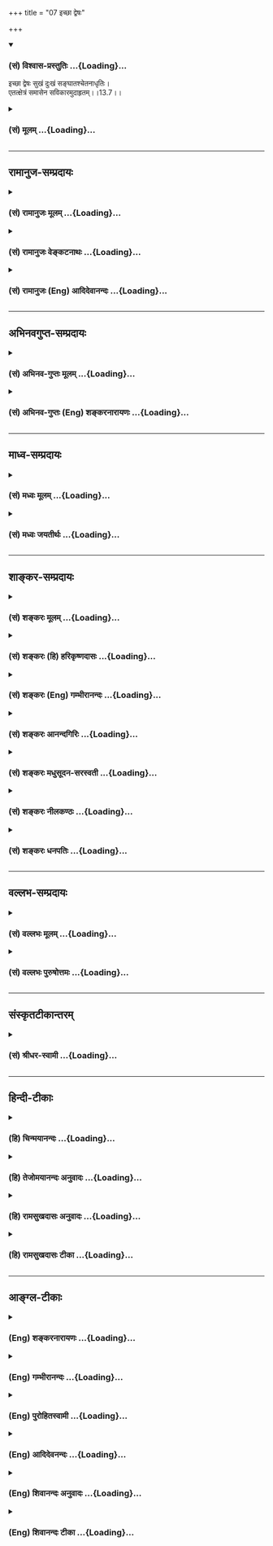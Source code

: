 +++
title = "07 इच्छा द्वेषः"

+++
<div class="js_include" newlevelforh1="3" title="(सं) विश्वास-प्रस्तुतिः" unfilled url="/purANam/mahAbhAratam/06-bhIShma-parva/02-bhagavad-gItA-parva/saMskRtam/vishvAsa-prastutiH/13_xetra-xetrajna-yogaH/07_ichChA_dveShaH.md">
<details open><summary><h3>(सं) विश्वास-प्रस्तुतिः ...{Loading}...</h3></summary>

इच्छा द्वेषः सुखं दुःखं सङ्घातश्चेतनाधृतिः।  
एतत्क्षेत्रं समासेन सविकारमुदाहृतम्।।13.7।।
</details>
</div>
<div class="js_include collapsed" newlevelforh1="3" title="(सं) मूलम्" unfilled url="/purANam/mahAbhAratam/06-bhIShma-parva/02-bhagavad-gItA-parva/saMskRtam/mUlam/13_xetra-xetrajna-yogaH/07_ichChA_dveShaH.md">
<details><summary><h3>(सं) मूलम् ...{Loading}...</h3></summary>

इच्छा द्वेषः सुखं दुःखं सङ्घातश्चेतनाधृतिः।  
एतत्क्षेत्रं समासेन सविकारमुदाहृतम्।।13.7।।
</details>
</div>


_________________
## रामानुज-सम्प्रदायः
<div class="js_include collapsed" newlevelforh1="3" title="(सं) रामानुजः मूलम्" unfilled url="/purANam/mahAbhAratam/06-bhIShma-parva/02-bhagavad-gItA-parva/saMskRtam/rAmAnujaH/mUlam/13_xetra-xetrajna-yogaH/07_ichChA_dveShaH.md">
<details><summary><h3>(सं) रामानुजः मूलम् ...{Loading}...</h3></summary>

।।13.7।।**अमानित्वम्** उत्कृष्टजनेषु अवधीरणारहित्वम्। **अदम्भित्वं**
धार्मिकत्वयशःप्रयोजनतया धर्मानुष्ठानं दम्भः तद्रहितत्वम्। **अहिंसा**
वाङ्मनःकायैः परपीडारहित्वम्। **क्षान्तिः** परैः पीड्यमानस्य अपि तान्
प्रति अविकृतचित्तव्यम्। **आर्जवं** परान् प्रति वाङ्मनःकायवृत्तीनाम्
एकरूपता। **आचार्योपासनम्** आत्मज्ञानप्रदायिनि आचार्ये
प्रणिपातपरिप्रश्नसेवादिनिरतत्वम्। **शौचम्** आत्मज्ञानतत्साधनयोग्यता
मनोवाक्कायगता शास्त्रसिद्धा। **स्थैर्यम्** अध्यात्मशास्त्रोदितेषु
अर्थेषु निश्चलत्वम्। **आत्मविनिग्रहः** -- आत्मस्वरूपव्यतिरिक्तविषयेभ्यो
मनसो निवर्तनम्।

</details>
</div>
<div class="js_include collapsed" newlevelforh1="3" title="(सं) रामानुजः वेङ्कटनाथः" unfilled url="/purANam/mahAbhAratam/06-bhIShma-parva/02-bhagavad-gItA-parva/saMskRtam/rAmAnujaH/venkaTanAthaH/13_xetra-xetrajna-yogaH/07_ichChA_dveShaH.md">
<details><summary><h3>(सं) रामानुजः वेङ्कटनाथः ...{Loading}...</h3></summary>

  
  
।।13.7।। इच्छा द्वेषः सुखं दुःखम् इत्येतत्यद्विकारि \[13।4\] इत्युक्तस्य
प्रतिपादकमित्याशयेनाह -- इच्छा द्वेष इति। इच्छादीनां
भूतसङ्घातरूपक्षेत्रपरिणामत्वाभावेन कथं क्षेत्रविकारत्वं
प्रत्युतात्मधर्मभूतज्ञानविकारत्वमेवेत्याशयेन शङ्कते -- यद्यपीति। तेषां
क्षेत्रविकारत्वव्यपदेश औपचारिक इत्याशयेन परिहरतितथापीति।
क्षेत्रासाधारणकार्यत्वमुपचारनिमित्तमिति भावः। ननु कथमिच्छादीनां
धर्मभूतज्ञानविकारत्वम्; कामः सङ्कल्पः \[बृ.उ.1।5।3\] इत्यादिना तेषां
मनोविकारत्वश्रवणात्। पञ्चवृत्तिर्मनोवद्व्यपदिश्यते \[बृ.सू.2।4।12\] इति
सूत्रभाष्येन कामादिकं मनसस्तत्त्वान्तरम् \[रा.भा.\] इति
भाषितत्वाच्चेत्यत आह -- तेषामिति। नचाश्रयत्वमन्तरेण हेतुत्वमस्त्विति
वाच्यम्;कार्यकारणकर्तृत्वे हेतुः प्रकृतिरुच्यते \[13।21\] इति
पूर्ववाक्ये क्रियाश्रयत्वरूपकर्तृत्वं प्रति प्रकृतेराश्रयत्वेन
हेतुत्वोक्त्या तद्वैरूप्यापत्तेः। न चान्तःकरणावच्छिन्नचैतन्यरूपजीवस्य
पुरुषशब्देन विवक्षितत्वात्; कामः सङ्कल्पः \[बृ.उ.1।5।3\]
इत्यादिश्रुत्यनुसारेण योग्यतयाऽन्तःकरणस्य तदाश्रयत्वपरमेवपुरुषः
सुखदुःखानाम् \[13।21\] इति वाक्यमिति वाच्यं; देहादिवदन्तःकरणस्यापि
प्रकृतिपरिणामत्वेन कार्यकारणकर्तृत्वे सुखदुःखानां भोक्तृत्वे च हेतुः
प्रकृतिरुच्यत इत्येवोक्त्यापत्तेः। चैतन्यसम्बन्धप्रयुक्तं
भोक्तृत्वाश्रयत्वमितिपुरुषः सुखदुःखानाम् इत्युक्तिरिति चेत्;
कर्तृत्वाश्रयत्वमपि तत्सम्बन्धायत्तमिति तत्रापि तथोक्तिः स्यात्।
नचैवंकामः सङकल्पः इति श्रुतेःपञ्चवृत्तिर्मनोवद्व्यपदिश्यते
\[ब्र.सू.2।4।12\] इति सूत्रभाष्यस्य च कथमुपपत्तिरिति वाच्यम्
कामसङ्कल्पादिशब्दवाच्यधर्मभूतज्ञानपरिणामहेतुभूतमनोवृत्तीनां
तत्कार्यवाचिशब्देनाभिधानपूर्वकं
मनसस्तत्त्वान्तरत्वाभावप्रतिपादनपरत्वेनोपपत्तेः।  
  
न भयसम्प्रतिपन्नमनोवृत्तिभिरेव तत्तन्नाम्नीभिः सर्वकार्योपपत्तौ
कामादिशब्दवाच्यधर्मभूतज्ञानपरिणामकल्पने प्रमाणाभावात् कामादिशब्दानां
मनोवृत्तिषु लाक्षणिकत्वमनुपपन्नमिति चेत्; न सोऽकामयत \[तै.उ.2।6\] अथ
पुरुषो ह वै नारायणोऽकामत \[ना.उ.1\] इति स्थाने तदैक्षत \[छां.उ.6।2।3\] स
ईक्षाञ्चक्रे \[प्र.उ.6।3\]
इत्यन्तःकरणरहितजगत्कारणाश्रितज्ञानविशेषवाचीक्षतिशब्दपाठात् स तपोऽतप्यत
\[तै.उ.2।6\] इति तत्स्थानपठिततपश्शब्दस्य यस्य ज्ञानमयं तपः
\[मुं.उ.1।1।9\] इति ज्ञानशब्देन व्याख्यानात्। स यदि पितृलोककामो भवति
सङ्कल्पादेवास्य पितरः समुत्तिष्ठन्ति \[छां.उ.8।2।1\] इति
मुक्ताश्रितत्वेन कामसङ्कल्पयोः श्रवणात् सुखत्वापरपर्यायानन्दत्वस्य रसं
ह्येवायं लब्ध्वाऽऽनन्दी भवति \[तै.उ.2।7\] आनन्दं ब्रह्मणो विद्वान्
\[तै.उ.2।4;9\] इत्यादिषुअनुकूलज्ञानमेव ह्यानन्दः \[रा.भा.\] इति
भाष्यकृदुक्तरीत्या
मुक्तब्रह्मसंबन्धिज्ञानवृत्तित्वश्रवणात्निरस्तातिशयाह्लादसुखभावैकलक्षणा।
भेषजं भगवत्प्राप्तिरेकान्तात्यन्तिकी मता \[वि.पु.5।6।59\] इति
भगवदनुभवरूपभगवत्प्राप्तेः सुखरूपत्वमृतेश्च कामसङ्कल्पसुखादीनां
ज्ञानावस्थाविशेषत्वस्य
अवश्याभ्युपगमनीयत्वान्मनोवृत्तीनामज्ञानत्वेनान्याधीनप्रकाशतयानन्याधीनप्रकाशत्वादिरूपव्यापकनिवृत्त्या
व्याप्यभूतार्थान्तरप्रकाशादिहेतुत्वासम्भवेन ज्ञानावस्थाविशेषानङ्गीकारे
विषयप्रकाशव्यवहारादेरनुपपत्तेः
स्वप्रकाशज्ञानावस्थाविशेषाणामावश्यकत्वादनेकशक्तिकल्पने गौरवेण
कामसङ्कल्पादिशब्दानां वृत्तिषु लाक्षणिकत्वस्य न्याय्यत्वाच्च।  
  
नच वृत्तीनां चैतन्यसम्बन्धेन विषयप्रकाशादिसमर्थत्वमिति वाच्यम्;
निर्विशेषचैतन्यस्य सर्वविषयविमुखस्य विषयप्रकाशाद्ययोग्यत्वेन
तत्सहायस्यशतमप्यन्धानां न पश्यति इति न्यायेन
विषयप्रकाशादिसामर्थ्यानापादकत्वान्निर्विशेषचैतन्यस्य तद्योग्यत्वे तेनैव
प्रकाशाद्युपपत्तौ वृत्त्यवच्छेदकल्पना निष्फला स्यात्। नच संसारदशायां
सङ्कुचितस्य तस्य विषयव्यवस्थौपयिकतया साफल्यमिति वाच्यम्; तस्य
सङ्कोचाङ्गीकारे
निर्विकारत्वादिप्रतिपादकश्रुत्यादिविरोधाच्चक्षुरादिवृत्तिभिरेव
विषयव्यवस्थोपपत्तेश्च धर्मभूतज्ञानस्य च विकारोऽङ्गीकृत एवेति न
किञ्चिदनुपपन्नमस्माकम् -- इति। एतत्सर्वमभिप्रेत्य भाषितंतेषां
पुरुषधर्मत्वंपुरुषः सुखदुःखानां भोक्तृत्वे हेतुरुच्यते \[13।21\]इति
वक्ष्यत इति।  
  
चेतनाधृतिः इत्यत्र न तावत्पदद्वयं; चैतन्यस्य क्षेत्रान्तर्भावात्
एकपदत्वेऽपि चेतनाया धृतिरिति न विग्रहः; धृतिशब्दस्याधारपरत्वे शरीरस्य
चैतन्याधारत्वासम्भवात् भोगस्थानपरत्वे निर्विशेषचैतन्यस्य
भोक्तृत्वानभ्युपगमात् एष हि द्रष्टा श्रोता रसयिता घ्राता मन्ता बोद्धा
कर्ता विज्ञानात्मा पुरुषः \[प्र.उ.4।9\] इति
ज्ञातृत्वकर्तृत्वविशिष्टचेतनस्यैव भोक्तृत्वश्रवणाच्च। चेतनस्याधृतिरिति
विग्रहः। चेतनशब्देनात्मा निर्दिश्यते। भूतरुह्याम \[वि.पु. \] इतिवत्
आधृतिशब्दोऽपिअकर्तरि च कारके संज्ञायाम् \[अष्टा.3।3।19\] इत्याधारपर
इत्याह -- आधृतिराधार इति। अत्रोद्दिष्टार्थक्रमवशाद्व्युत्क्रमेण
व्याख्यातम्; आधारत्वस्यात्र भोगायतनत्वरूपत्वान्नाधेयत्वरूपशरीरलक्षणविरोध
इत्यभिप्रेत्याह -- सुखेति। महाभूतानि इत्यादेः सुग्रहत्वायमहाभूतानि
इत्यादेःतत्क्षेत्रं यच्च यादृक्च \[13।4\] इत्यादि
यद्वृत्तपञ्चकार्थविषयतां दर्शयन् पिण्डितार्थमाह --
प्रकृत्यादीति। सविकारशब्देनेच्छादीनां क्षेत्रपरिणामत्वशङ्काव्युदासायाह --
सकार्यमिति। ,

</details>
</div>
<div class="js_include collapsed" newlevelforh1="3" title="(सं) रामानुजः (Eng) आदिदेवानन्दः" unfilled url="/purANam/mahAbhAratam/06-bhIShma-parva/02-bhagavad-gItA-parva/saMskRtam/rAmAnujaH/english/AdidevAnandaH/13_xetra-xetrajna-yogaH/07_ichChA_dveShaH.md">
<details><summary><h3>(सं) रामानुजः (Eng) आदिदेवानन्दः ...{Loading}...</h3></summary>

13.6- 13.7 The 'great elements, the Ahankara, the Buddhi and the
Avyakta' are substances that originate the Ksetra. The 'great elements'
are the earth, water, fire, air and ether. The 'Ahankara' here means
Bhutadi (primeval element). The 'Buddhi' is called Mahat; the 'Avyakta'
is known as the Prakrti. The 'ten senses and the one' and the five
objects of senses are principles depending on the Ksetra. The 'five
sensorial organs' are ear, skin, eye, tongue and nose. The five motor
organs are speech, hands, feet, and the organs of excretion and
reproduction. These are the ten senses. The Manas is the additional
'one' moe. The 'objects of the senses' are five - sound, touch, form,
taste and smell. Desire, hatred, pleasure and pain, being the
transformation of the Ksetra, are said to be the modifications of the
Ksetra. Though desire, hatred, pleasure and pain are the alities of the
self, yet they originate from the association of the self with the
Ksetra. Sri Krsna will state that they are the attributes of the self;
'In the experience of pleasure and pain, the self is said to be the
cause' (13.20). The combination of elements serves as the support
(Adhrti) of the intelligent self. As such, the word Adhrti means
substratum. The combination of material elements has arisen as the
substratum for the self to experience pleasure and pain, and for aciring
worldly experiences and the final release. The combination of elements
is formed by substances commencing from the Prakrti and ending with the
earth; it is the basis of senses which are endowed with the
modifications of the nature of desire, hatred, pleasure and pain. These
form a Sanghata or an association of elements. It serves as the basis of
the experience of pleasure and pain by the individual self. This is what
is said of the Ksetra. This Ksetra has been explained briefly with its
modifications and effects. Now certain alities, the effects of the
Ksetra, worthy of being acired as being the means for securing the
knowledge of the self, are enumerated.

</details>
</div>


_________________
## अभिनवगुप्त-सम्प्रदायः
<div class="js_include collapsed" newlevelforh1="3" title="(सं) अभिनव-गुप्तः मूलम्" unfilled url="/purANam/mahAbhAratam/06-bhIShma-parva/02-bhagavad-gItA-parva/saMskRtam/abhinava-guptaH/mUlam/13_xetra-xetrajna-yogaH/07_ichChA_dveShaH.md">
<details><summary><h3>(सं) अभिनव-गुप्तः मूलम् ...{Loading}...</h3></summary>

।।13.6 -- 13.7।। महाभूतानीति। इच्छेति। अव्यक्तम् प्रकृतिः। इन्द्रियाणि
मनसा सह एकादश। ,इन्द्रियगोचराः रूपादयः पंच। चेतना दृक्छक्तिः पुरुषः।
धृतिरिति -- अन्ते +++(;N अत्रान्ते किल)+++ किल सर्वस्य आ ब्रह्मणः
क्रिमिपर्यन्तस्य प्रारब्धे निष्पन्ने वा कार्ये कामक्रोधादिषु च इयतैव मम
पर्याप्तं; किमन्येन ईदृशश्चाहं नित्यमेव भूयासम् इति प्राणसन्धारिणी +++(S;N
-- संधारणी -- साधारणी)+++ धृतिः आश्वासनात्मिका पररहस्यशासनेषु रागशब्दवाच्या
जायते।

</details>
</div>
<div class="js_include collapsed" newlevelforh1="3" title="(सं) अभिनव-गुप्तः (Eng) शङ्करनारायणः" unfilled url="/purANam/mahAbhAratam/06-bhIShma-parva/02-bhagavad-gItA-parva/saMskRtam/abhinava-guptaH/english/shankaranArAyaNaH/13_xetra-xetrajna-yogaH/07_ichChA_dveShaH.md">
<details><summary><h3>(सं) अभिनव-गुप्तः (Eng) शङ्करनारायणः ...{Loading}...</h3></summary>

13.6-7 Mahabhutani etc. Iccha etc. The Unmanifest : the \[prime\]
material cause. The organs : together with the mind, they are eleven in
number. The object of the snese - organs : the colour etc., that are
five in number. Sensibility : the perceiving energy i.e. the Individual
Soul. Feeling of satisfaction (or self-;nd) : It is well known that at
the last moment, when a given action is \[just\] begun or accomplished
and desire, anger etc. (come up and accomplished) there arises - in the
case of everone from Brahma (personal god) down to the worm-a feeling of
satisfaction (or self-;nd) as 'This much is ite sufficient for me; what
is the use of another one ; Let me always be in this manner',-a feeling
which upholds one's life, and is in the form of consolation and which is
called by the expression raga in the highly secret ;ndments. (5-6) The
Field has been explained as above; so also the Field-sensitizer. Now
\[what conduces to the true\] knowledge is mentioned as-  

</details>
</div>


_________________
## माध्व-सम्प्रदायः
<div class="js_include collapsed" newlevelforh1="3" title="(सं) मध्वः मूलम्" unfilled url="/purANam/mahAbhAratam/06-bhIShma-parva/02-bhagavad-gItA-parva/saMskRtam/madhvaH/mUlam/13_xetra-xetrajna-yogaH/07_ichChA_dveShaH.md">
<details><summary><h3>(सं) मध्वः मूलम् ...{Loading}...</h3></summary>

।।13.7।। इच्छादयो विकाराः।

</details>
</div>
<div class="js_include collapsed" newlevelforh1="3" title="(सं) मध्वः जयतीर्थः" unfilled url="/purANam/mahAbhAratam/06-bhIShma-parva/02-bhagavad-gItA-parva/saMskRtam/madhvaH/jayatIrthaH/13_xetra-xetrajna-yogaH/07_ichChA_dveShaH.md">
<details><summary><h3>(सं) मध्वः जयतीर्थः ...{Loading}...</h3></summary>

।।13.7।। महाभूतानीत्यनुक्रम्यएतत्क्षेत्रं समासेन सविकारमुदाहृतं
इत्युक्तम्; तत्र न ज्ञायते किं क्षेत्रं के च तद्विकारा इत्यत आह --
**इच्छादय** इति। पूर्वं क्षेत्रमिति भावः।

</details>
</div>


_________________
## शाङ्कर-सम्प्रदायः
<div class="js_include collapsed" newlevelforh1="3" title="(सं) शङ्करः मूलम्" unfilled url="/purANam/mahAbhAratam/06-bhIShma-parva/02-bhagavad-gItA-parva/saMskRtam/shankaraH/mUlam/13_xetra-xetrajna-yogaH/07_ichChA_dveShaH.md">
<details><summary><h3>(सं) शङ्करः मूलम् ...{Loading}...</h3></summary>

।।13.7।। --,**इच्छा;** यज्जातीयं सुखहेतुमर्थम्; उपलब्धवान् पूर्वम्; पुनः
तज्जातीयमुपलभमानः तमादातुमिच्छति सुखहेतुरिति सा इयं इच्छा अन्तःकरणधर्मः
ज्ञेयत्वात् क्षेत्रम्। तथा **द्वेषः;** यज्जातीयमर्थं दुःखहेतुत्वेन
अनुभूतवान्; पुनः तज्जातीयमर्थमुपलभमानः तं द्वेष्टि सोऽयं द्वेषः
ज्ञेयत्वात् क्षेत्रमेव। तथा **सुखम्** अनुकूलं प्रसन्नसत्त्वात्मकं
ज्ञेयत्वात् क्षेत्रमेव। दुःखं प्रतिकूलात्मकम् ज्ञेयत्वात् तदपि
क्षेत्रम्। **संघातः** देहेन्द्रियाणां संहतिः।
तस्यामभिव्यक्तान्तःकरणवृत्तिः; तप्त इव लोहपिण्डे अग्निः
आत्मचैतन्याभासरसविद्धा **चेतना** सा च क्षेत्रं ज्ञेयत्वात्। **धृतिः**
यया अवसादप्राप्तानि देहेन्द्रियाणि ध्रियन्ते सा च ज्ञेयत्वात् क्षेत्रम्।
सर्वान्तःकरणधर्मोपलक्षणार्थम् इच्छादिग्रहणम्। यत उक्तमुपसंहरति **एतत्
क्षेत्रं समासेन सविकारं** सह विकारेण महदादिना **उदाहृतम्** उक्तम्।।  
  
यस्य क्षेत्रभेदजातस्य संहतिः इदं शरीरं क्षेत्रम् इति उक्तम्; तत्
क्षेत्रं व्याख्यातं महाभूतादिभेदभिन्नं धृत्यन्तम्। क्षेत्रज्ञः
वक्ष्यमाणविशेषणः -- यस्य सप्रभावस्य क्षेत्रज्ञस्य परिज्ञानात् अमृतत्वं
भवति; तम् ज्ञेयं यत्तत्प्रवक्ष्यामि (गीता 13।12) इत्यादिना सविशेषणं
स्वयमेव वक्ष्यति भगवान्। अधुना तु तज्ज्ञानसाधनगणममानित्वादिलक्षणम्;
यस्मिन् सति तज्ज्ञेयविज्ञाने योग्यः अधिकृतः भवति; यत्परः संन्यासी
ज्ञाननिष्ठः उच्यते; तम् अमानित्वादिगणं ज्ञानसाधनत्वात् ज्ञानशब्दवाच्यं
विदधाति भगवान् --,

</details>
</div>
<div class="js_include collapsed" newlevelforh1="3" title="(सं) शङ्करः (हि) हरिकृष्णदासः" unfilled url="/purANam/mahAbhAratam/06-bhIShma-parva/02-bhagavad-gItA-parva/saMskRtam/shankaraH/hindI/harikRShNadAsaH/13_xetra-xetrajna-yogaH/07_ichChA_dveShaH.md">
<details><summary><h3>(सं) शङ्करः (हि) हरिकृष्णदासः ...{Loading}...</h3></summary>

।।13.7।। अब जिन इच्छा आदिको वैशेषिकमतावलम्बी आत्माके धर्म मानते हैं वे भी
क्षेत्रके ही धर्म हैं आत्माके नहीं यह बात भगवान् कहते हैं --, इच्छा --
जिस प्रकारके सुखदायक विषयका पहले उपभोग किया हो; फिर वैसे ही पदार्थके
प्राप्त होनेपर उसको सुखका कारण समझकर मनुष्य उसे लेना चाहता है; उस चाहका
नाम इच्छा है; वह अन्तःकरणका धर्म है और ज्ञेय होनेके कारण क्षेत्र है। तथा
द्वेष -- जिस प्रकारके पदार्थको दुःखका कारण समझकर पहले अनुभव किया हो; फिर
उसी जातिके पदार्थके प्राप्त होनेपर जो उससे मनुष्य द्वेष करता है; उस
भावका नाम द्वेष है; वह भी ज्ञेय होनेके कारण क्षेत्र ही है। उसी प्रकार
सुख; जो कि अनुकूल; प्रसन्नतारूप और सात्त्विक है; ज्ञेय होनेके कारण
क्षेत्र ही है तथा प्रतिकूलतारूप दुःख भी ज्ञेय होनेके कारण क्षेत्र ही है।
देह और इन्द्रियोंका समूह संघात कहलाता है। उसमें प्रकाशित हुई जो
अन्तःकरणकी वृत्ति है जो कि अग्निसे प्रज्वलित लोहपिण्डकी भाँति
आत्मचैतन्यके आभासरूपसे व्याप्त है; वह चेतना भी ज्ञेय होनेके कारण क्षेत्र
ही है। व्याकुल हुए शरीर और इन्द्रियादि जिससे धारण किये जाते हैं; वह धृति
भी ज्ञेय होनेसे क्षेत्र ही है। अन्तःकरणके समस्त धर्मोंका संकेत करनेके
लिये यहाँ इच्छादि धर्मोंका ग्रहण किया गया है। जो कुछ कहा गया है; उसका
उपसंहार करते हैं -- महत्तत्त्वादि विकारोंसे सहित क्षेत्रका यह स्वरूप
संक्षेपसे कहा गया। अर्थात् जिन समस्त क्षेत्रभेदोंका समूह यह शरीर क्षेत्र
है ऐसा कहा गया है; महाभूतोंसे लेकर धृतिपर्यन्त भेदोंसे विभिन्न हुए उस
क्षेत्रकी व्याख्या कर दी गयी। जो आगे कहे जानेवाले विशेषणोंसे युक्त
क्षेत्रज्ञ है; जिस क्षेत्रज्ञको प्रभावसहित जान लेनेसे ( मनुष्य ) अमृतरूप
हो जाता है; उसको भगवान् स्वयं आगे चलकर ज्ञेयं यत्तत्प्रवक्ष्यामि इत्यादि
वचनोंसे विशेषणोंके सहित कहेंगे।

</details>
</div>
<div class="js_include collapsed" newlevelforh1="3" title="(सं) शङ्करः (Eng) गम्भीरानन्दः" unfilled url="/purANam/mahAbhAratam/06-bhIShma-parva/02-bhagavad-gItA-parva/saMskRtam/shankaraH/english/gambhIrAnandaH/13_xetra-xetrajna-yogaH/07_ichChA_dveShaH.md">
<details><summary><h3>(सं) शङ्करः (Eng) गम्भीरानन्दः ...{Loading}...</h3></summary>

13.7 Iccha, desire: Having experienced again an object of that kind
which had given him the feeling of pleasure earlier, a man wants to have
it under the idea that it is a source of pleasure. That is this desire
which is an attribute of the internal organ, and is the 'field' since it
is an object of knowledge. So also dvesah, repulsion: Having experienced
again an object of that kind which he had earlier felt as a cause of
sorrow, he hates it. That is this repulsion, and it is surely the
'field' since it is an object of knowledge. Similarly, sukham,
happiness- which is favourable, tranil, having the ality of sattva-is
the 'field' since it is an object of knowledge. Duhkham, sorrow-which is
by nature adverse-, that, too, is the 'field' since it is a knowable.
Sanghatah is the aggregate, the combination, of body and organs. Cetana,
sentience, is a state of the internal organ, manifest in that aggregate
like fire in a heated lump of iron, and pervaded by an essence in the
form of a semblance of Consciousness of the Self. That too is the
'field' because it is an object of knowledge. Dhrtih, fortitude, by
which are sustained the body and organs when they get exhausted-that too
is the 'field' becuase it is an object of knowledge. Desire etc. have
been selected as suggestive of all the alities of the internal organ.
The Lord concludes what has been said: Etat, this; ksetram, field;
savikaram, together with its modifications beginning from mahat
(buddhi); has been samasena, briefly; udahrtam, spoken of. That 'field'
which was referred to as, 'This body is called the field' (1), and is
constituted by the aggregate of the constituents of the field has been
explained in its different forms beginning from the great elements etc.
ending with fortitude. The Knower of the field whose alities are going
to be described, and by realizing which Knower of the field along with
His majesty Immortality follows-of Him, togehter with His attributes,
the Lord Himself will narrate in the verse, 'I shall speak of that which
is to be known' (12). But, for the present, the Lord enjoins the group
of disciplines characterized as humility etc. which lead one to the
knowledge of That (Knower of the field)-that group of humility etc.
which are referred to by the word Knowledge since they lead to
Knowledge, and owing to the existence of which one becomes appropriately
competent for the realization of that Knowable, and being endued with
which a monk is said to be steadfast in Knowledge:

</details>
</div>
<div class="js_include collapsed" newlevelforh1="3" title="(सं) शङ्करः आनन्दगिरिः" unfilled url="/purANam/mahAbhAratam/06-bhIShma-parva/02-bhagavad-gItA-parva/saMskRtam/shankaraH/AnandagiriH/13_xetra-xetrajna-yogaH/07_ichChA_dveShaH.md">
<details><summary><h3>(सं) शङ्करः आनन्दगिरिः ...{Loading}...</h3></summary>

।।13.7।। ननूक्ते क्षेत्रे क्षेत्रज्ञो वक्तव्यस्तं हित्वा
किमित्यन्यदुच्यते तत्राह -- **क्षेत्रज्ञ इति।** अनादिमदित्यादिना
वक्ष्यमाणविशेषणं क्षेत्रज्ञं स्वयमेव भगवान्विवक्षितविशेषणसहितं ज्ञेयं
यत्तदित्यादिना वक्ष्यतीति संबन्धः। किमिति क्षेत्रज्ञो वक्ष्यते तत्राह --
**यस्येति।** ज्ञेयं यत्तदित्यतः प्राक्तनग्रन्थस्य तात्पर्यमाह --
**अधुनेति।** अमानित्वादिलक्षणं विदधातीत्युत्तरत्र संबन्धः।
ज्ञानसाधनसमुदायबोधनं कुत्रोपयुज्यते तत्राह -- **यस्मिन्निति**।  
  
योग्यमधिकृतमेव विवृणोति -- **यत्पर इति।** एतज्ज्ञानमिति वचनात्कथमिदं
ज्ञानसाधनमित्याशङ्क्याह -- **तमिति।** तद्विधानस्य वक्तृद्वारा दार्ढ्यं
सूचयति -- **भगवानिति।** अमानित्वादिनिष्ठस्यान्तर्धियो
ज्ञानमिति,नियमार्थमाह -- **अमानित्वमिति।** मानस्तिरोहितोऽवलेपः। स
चात्मन्युत्कर्षारोपहेतुः सोऽस्येति मानी न मान्यमानी तस्य
भावोऽमानित्वमिति व्याकरोति -- **अमानित्वमित्यादिना।**
प्रतियोगिमुखेनादम्भित्वं विवृणोति -- **अदम्भित्वमिति।**
वाङ्मनोदेहैरपीडनं प्राणिनामहिंसनम्; तदेवाहिंसेत्याह -- **अहिंसेति।**
परापराधस्य चित्तविकारकारणस्य प्राप्तावेवाविकृतचित्तत्वेनापकारसहिष्णुत्वं
क्षान्तिरित्याह -- **क्षान्तिरिति।** अवक्रत्वमकौटिल्यं यथाहृदयव्यवहारः
सदैकरूपप्रवृत्तिनिमित्तत्वं चेत्यर्थः। उपनीय तु यः शिष्यम्
इत्यादिनोक्तमाचार्यं व्यवच्छिनत्ति -- **मोक्षेति।** शुश्रूषादीत्यादिपदं
नमस्कारादिविषयम्। बाह्यमाभ्यन्तरं च द्विप्रकारं शौचं क्रमेण विभजते
--,**शौचमित्यादिना।** मनसो रागादिमलानामिति संबन्धः। तापनयोपायमुपदिशति --
**प्रतिपक्षेति।** रागादिप्रतिकूलस्य भावनाविषयेषु दोषदृष्ट्या
वृत्तिस्तयेति यावत्। स्थिरभावमेव विशदयति -- **मोक्षेति।** आत्मनो
नित्यसिद्धस्यानाधेयातिशयस्य कुतो विनिग्रहस्तत्राह -- **आत्मन इति।**

</details>
</div>
<div class="js_include collapsed" newlevelforh1="3" title="(सं) शङ्करः मधुसूदन-सरस्वती" unfilled url="/purANam/mahAbhAratam/06-bhIShma-parva/02-bhagavad-gItA-parva/saMskRtam/shankaraH/madhusUdana-sarasvatI/13_xetra-xetrajna-yogaH/07_ichChA_dveShaH.md">
<details><summary><h3>(सं) शङ्करः मधुसूदन-सरस्वती ...{Loading}...</h3></summary>

।।13.7।। इच्छा सुखे तत्साधने चेदं मे भूयादिति स्पृहात्मा चित्तवृत्तिः काम
इति राग इति चोच्यते। द्वेषो दुःखे तत्साधने चेदं मे भूयादिति
स्पृहाविरोधिनी चित्तवृत्तिः क्रोध इतीर्ष्येति चोच्यते। सुखं
निरुपधीच्छाविषयीभूता धर्मासाधरणकारणिका चित्तवृत्तिः परमात्मसुखव्यञ्जिका।
दुःखं निरुपधिद्वेषविषयीभूता चित्तवृत्तिरधर्मासाधारणकारणिका। संघातः
पञ्चमहाभूतपरिणामः। सेन्द्रियं शरीरं चेतना स्वरूपज्ञानव्यञ्जिका
प्रमाणासाधारणकारणिका चित्तवृत्तिर्ज्ञानाख्या। धृतिरवसन्नानां
देहेन्द्रियाणामवष्टम्भहेतुः प्रयत्नः। उपलक्षणमेतदिच्छादिग्रहणं
सर्वान्तःकरणधर्माणाम्। तथाच श्रुतिःकामः संकल्पो विचिकित्सा
श्रद्धाऽश्रद्धा धृतिरधृतिर्ह्रीर्धीर्भीरित्येतत्सर्वं मन एव इति।
मृद्धटवदुपादानाभेदेन कार्याणां कामादीनां मनोधर्मत्वमाह -- एतदिति।
एतत्परिदृश्यमानं सर्वं महाभूतादिधृत्यन्तं जडं क्षेत्रज्ञेन
साक्षिणावभास्यमानत्वात्तदनात्मकं क्षेत्रं भास्यमचेतनं
समासेनोदाहृतमुक्तम्। ननु शरीरेन्द्रियसंघात एव चेतनः क्षेत्रज्ञ इति
लोकायतिकाः। यचेतना क्षणिकं ज्ञानमेवात्मेति सुगताः।
इच्छाद्वेषप्रयत्नसुखदुःखज्ञानान्यात्मनो लिङ्गमिति नैयायिकाः। तत्कथं
क्षेत्रमेवैतत्सर्वमिति तत्राह -- सविकारमिति। विकारो जन्मादिर्नाशान्तः
परिणामो नैरुक्तैः पठितस्तत्सहितं सविकारमिदं महाभूतादिधृत्यन्तमतो न
विकारः साक्षी स्वोत्पत्तिविनाशयोः स्वेन द्रष्टुमशक्यत्वात्
अन्येषामपि,स्वधर्माणां स्वदर्शनमन्तरेण दर्शनानुपपत्तेः स्वेनैव स्वदर्शने
च कर्तृकर्मविरोधात् निर्विकार एव सर्वविकारसाक्षी। तदुक्तंनर्ते
स्याद्विक्रियां दुःखी साक्षिता काऽविकारिणः। धीविक्रियासहस्राणां
साक्ष्यतोऽहमविक्रियः।। इति। तेन विकारित्वमेव क्षेत्रचिह्नं नतु
परिगणनमित्यर्थः।

</details>
</div>
<div class="js_include collapsed" newlevelforh1="3" title="(सं) शङ्करः नीलकण्ठः" unfilled url="/purANam/mahAbhAratam/06-bhIShma-parva/02-bhagavad-gItA-parva/saMskRtam/shankaraH/nIlakaNThaH/13_xetra-xetrajna-yogaH/07_ichChA_dveShaH.md">
<details><summary><h3>(सं) शङ्करः नीलकण्ठः ...{Loading}...</h3></summary>

।।13.7।। यतश्च विकाराद्यज्जायत इत्युक्तं तदाह -- **इच्छेति।** इच्छा सुखे
तत्साधने वा स्पृहारूपा चित्तवृत्तिरिदं मे भूयादिति सा काम इति राग इति
चोच्यते। द्वेषो दुःखे तत्साधने चेदं मे माभूदिति स्पृहाविरोधिनी
चेतोवृत्तिः। सुखदुःखे प्रसिद्धे। संघातःआत्मेन्द्रियमनोयुक्तं
भोक्तेत्याहुर्मनीषिणः इति श्रुतेरिन्द्रियमनश्चिदात्मनामेकलोलीभावरूपो
भोक्ता। चेतना या पूर्वोक्ता बुद्धिः सैव शुद्धा
सत्त्वमयत्वाद्विमलादर्शवच्चित्प्रतिबिम्बग्राहिणी तप्तायःपिण्डे
वह्नित्वमिव स्वयमचेतनापि चेतनात्वं प्राप्ता यया व्याप्तः स्थूलपिण्डोऽपि
चेतन एव प्रतीयते सेयं चेतना मनःसंज्ञिता सैव इच्छादिरूपा परिणमते। तथा च
श्रुतिःकामः संकल्पो विचिकित्सा श्रद्धाऽश्रद्धा
धृतिरधृतिर्ह्रीर्धीर्भीरित्येतत्सर्वं मन एव इति कामादीनां
मनोवृत्तित्वमाह। एतत्क्षेत्रमव्यक्ताख्यं विकारं विकारेण महदादिना
तद्विकारेण चेच्छादिना सहितमुदाहृतमुक्तम्।
नन्विच्छादयोऽहंप्रत्ययविषयस्यात्मनो धर्मा इति काणादा वदन्ति। सत्यमेव
वदन्ति ते परंतु सोऽस्माकं मुख्य आत्मैव न भवति; तस्य शुद्धायां
चित्यभेदेनाध्यस्तत्वादिति प्रागेवोक्तम्। अतः क्षेत्रान्तर्गतस्याहमर्थस्य
दृश्यस्य तादृशा एव दृश्या इच्छादयो धर्माः सन्तु न नः किञ्चिच्छिन्नम्।
आत्मनोऽसङ्गत्वमहंकारस्यानृतत्वं चानुभवसिद्धं श्रुती अप्यनुवदतःअसङ्गो
ह्ययं पुरुषः इतिअमृतेन हि प्रत्यूढाः इति।

</details>
</div>
<div class="js_include collapsed" newlevelforh1="3" title="(सं) शङ्करः धनपतिः" unfilled url="/purANam/mahAbhAratam/06-bhIShma-parva/02-bhagavad-gItA-parva/saMskRtam/shankaraH/dhanapatiH/13_xetra-xetrajna-yogaH/07_ichChA_dveShaH.md">
<details><summary><h3>(सं) शङ्करः धनपतिः ...{Loading}...</h3></summary>

।।13.7।। एवं क्षेत्रस्वरुपनिर्देशेनैव तत्क्षेत्रं यच्च यादृक्चेति
व्याख्यायेच्छादीनामात्मविकारत्वानिवृत्तये क्षेत्रविकारत्वनिरुपणेन
यद्विकारीत्येतन्नरुपयन्नात्मगुणा इति यानाचक्षते वैशेषिकास्तेऽपि
क्षेत्रधर्मा एव नतु क्षेत्रज्ञस्येत्याशयेनाह -- इच्छेति। इच्छा
पर्वोपलब्धसुखहेतुसजातीये हेतौ उपलभमाने इदं मे स्यादिति स्पृहा।
तथानुभूतदुःखहेतुसजातीये हेतावुपलभमाने इदं मे मा भूदिति
चित्तवृत्तिर्द्वेषः। तथा प्रसन्नत्वात्मकमनुकूलं सुखं प्रतिकूलात्मकं
देहेन्द्रियाणआं संहतिः संघातः।
तस्मिन्नभिव्यक्तान्तःकरणवृत्तिरात्मचैतन्याभासानुविद्धा चेतना
ययावसादप्राप्तानि देहेन्द्रियाणि ध्रियन्ते सा घृतिः। इच्छादिग्रहणं
संकल्पविकल्पाद्यन्तःकरणधर्मोपलक्षणार्थम्। तथाच श्रुतिः -- कामः संकल्पो
विचिकित्सा श्रद्धाऽश्रद्धा धृतिरधृतिर्ह्नीर्धीर्भीरित्येतत्सर्वं मन ए
इति। तथा चेच्छादीनां ज्ञेयत्वाज्ज्ञेयान्तःकरणधर्मत्वप्रतिपादनेन श्रुत्या
सर्वज्ञेन भगवता च वैशेषिकमतस्य हेयत्वं बोधितम्। क्षेत्रनिरुपणमुपसंहरति।
एतत्क्षेत्रं सविकारं विकारेण महदादिना तद्विकारेण चेच्छादिना सहितं समासेन
सेक्षेपेणोदाहृत्मुक्तं। यस्य क्षेत्रभेदजातस्य संहतिरिदं शरीरं
क्षेत्रमित्युक्तं तत्क्षेत्रं महाभूतादिभेदभिन्नं धृत्यन्तं विरक्तस्य
ज्ञानाधिकाराय वैराग्यार्थं व्याख्यातमित्यर्थः।

</details>
</div>


_________________
## वल्लभ-सम्प्रदायः
<div class="js_include collapsed" newlevelforh1="3" title="(सं) वल्लभः मूलम्" unfilled url="/purANam/mahAbhAratam/06-bhIShma-parva/02-bhagavad-gItA-parva/saMskRtam/vallabhaH/mUlam/13_xetra-xetrajna-yogaH/07_ichChA_dveShaH.md">
<details><summary><h3>(सं) वल्लभः मूलम् ...{Loading}...</h3></summary>

।।13.7।। तस्य यद्विकारितामाह -- इच्छेत्यादि।
यद्यपीच्छाद्वेषसुखदुःखान्यात्मधर्मभूतानि तथाप्यात्मनश्चिदंशभूतस्य
क्षेत्रसम्बन्धप्रयुक्तानीति क्षेत्राश्रितानीत्युच्यन्ते साङ्ख्ये
पुरुषधर्मत्वं चपुरुषः सुखदुःखानां भोक्तृत्वे हेतुरुच्यते \[13।21\]
इत्येव वक्ष्यते। सङ्घातः संहननं चेतनाविवेकाद्यात्मिका प्राणादिवृत्तिः
धृतिश्चेति विकाराः। सुखदुःखे भुञ्जानस्य भोगापवर्गौ साधयतश्चिदंशभूतस्य
वस्तुतोऽव्यक्तस्य पुरुषस्याधारतयोत्पन्नं भूतमयं शरीरं
तेषामहङ्कारादीनामाश्रयं तत्तदिच्छासुखदुःखद्वेषसङ्घातादिविकारबहुलं
विवेकधैर्यादिकचतुर्वर्गसाधकं मदिच्छयोद्भावितं स्वभक्त्यर्थं
दिष्टकृतमन्यैः समुदङ्कितमिति मया तत् विनश्वरस्वभावं क्षेत्रं स्थूलं
सूक्ष्मं च मानुषं शरीरं तुभ्यं समासेनोदाहृतम्।

</details>
</div>
<div class="js_include collapsed" newlevelforh1="3" title="(सं) वल्लभः पुरुषोत्तमः" unfilled url="/purANam/mahAbhAratam/06-bhIShma-parva/02-bhagavad-gItA-parva/saMskRtam/vallabhaH/puruShottamaH/13_xetra-xetrajna-yogaH/07_ichChA_dveShaH.md">
<details><summary><h3>(सं) वल्लभः पुरुषोत्तमः ...{Loading}...</h3></summary>

  
  
।।13.7।। इच्छा अभिलषितार्थरूपा; द्वेषः प्रतीपस्फूर्त्या; सुखं
स्वाभिलषितप्राप्त्या; दुःखं स्वाज्ञानकल्पितं;,सङ्घातः शरीरं; चेतना
ज्ञानरूपा मनोवृत्तिः; धृतिः धैर्यम्। इच्छादयोऽपि मनोधर्मा अतः सविकारम्
इन्द्रियादिविकारसहितं क्षेत्रं सर्वोत्पत्तिस्थानं सङ्क्षेपेण
सम्यक्प्रकारेण उदाहृतं लीलार्थं प्रकटितमिति ज्ञानार्थं कथितमित्यर्थः।  
  

</details>
</div>


_________________
## संस्कृतटीकान्तरम्
<div class="js_include collapsed" newlevelforh1="3" title="(सं) श्रीधर-स्वामी" unfilled url="/purANam/mahAbhAratam/06-bhIShma-parva/02-bhagavad-gItA-parva/saMskRtam/shrIdhara-svAmI/13_xetra-xetrajna-yogaH/07_ichChA_dveShaH.md">
<details><summary><h3>(सं) श्रीधर-स्वामी ...{Loading}...</h3></summary>

।।13.7।।**इच्छेति।** इच्छादयः प्रसिद्धाः; संघातः शरीरं; चेतना
ज्ञानात्मिका मनोवृत्तिः; धृतिर्धैर्यम्; एतइच्छादयो दृश्यत्वान्नात्मधर्मा
अपितु मनोधर्मा एव अतः क्षेत्रान्तःपातिन; एव। उपलक्षणं
चैतत्संकल्पादीनाम्। तथाच श्रुतिःकामः संकल्पो विचिकित्सा श्रद्धाऽश्रद्धा
धृतिरधृतिर्ह्नीर्धीर्भीरित्येतत्सर्वं मन एव इति। अनेन च यादृगिति
प्रतिज्ञाता क्षेत्रधर्मा दर्शिताः। एतत्क्षेत्रं
सविकारमिन्द्रियादिविकारसहितं संक्षेपेण तुभ्यं मयोक्तमिति
क्षेत्रोपसंहारः।

</details>
</div>


_________________
## हिन्दी-टीकाः
<div class="js_include collapsed" newlevelforh1="3" title="(हि) चिन्मयानन्दः" unfilled url="/purANam/mahAbhAratam/06-bhIShma-parva/02-bhagavad-gItA-parva/hindI/chinmayAnandaH/13_xetra-xetrajna-yogaH/07_ichChA_dveShaH.md">
<details><summary><h3>(हि) चिन्मयानन्दः ...{Loading}...</h3></summary>

।।13.7।। अब यहाँ मुख्य विषय का प्रारम्भ होता है जिसे भगवान् ने पहले केवल
यह शरीर कहकर निर्देशित किया था; उस क्षेत्र के तत्त्वों का यहाँ नामोल्लेख
करके गणना की गई है। महाभूतानि आकाश; वायु; अग्नि; जल और पृथ्वी ये
पंचमहाभूत हैं। ये महाभूत अपने सूक्ष्म रूप में तन्मात्रा कहलाते हैं।
इन्हीं तन्मात्राओं के परस्पर मिलन से पाँच स्थूल महाभूत उत्पन्न होते हैं;
जिनका निर्देश यहाँ इन्द्रियों के पाँच विषय कहकर किया गया है। अहंकार
चैतन्य का उपाधियों के साथ तादात्म्य होने पर अहंभाव या अहंकार की उत्पत्ति
होती है। यही उपाधियों द्वारा कर्मों का कर्ता और फलों का भोक्ता बनता है।
संसार के सुखदुखादिक इसी के लिए होते हैं। बुद्धि समष्टि की दृष्टि से यहाँ
बुद्धि शब्द प्रयुक्त है; जिसे साङ्ख्यदर्शन में महत्तत्त्व कहते हैं।
अन्तकरण की निश्चयात्मिका वृत्ति बुद्धि कहलाती है। जीवन में वस्तु की
यथार्थता; अनुभवों का शुभ और अशुभ रूप में निर्धारण करना ही बुद्धि का
कार्य है। अव्यक्त मनुष्य के मन और बुद्धि जिससे प्रेरित होते हैं; वह
अव्यक्त वासनाएं हैं। जगत् में हम जो कर्म करते हैं तथा फल भोगते हैं; उनसे
हमारे मन में संस्कार उत्पन्न होते हैं; जो हमारे भावी कर्म; विचार एवं
भावनाओं को दिशा प्रदान करते हैं। एक व्यष्टि जीव के समस्त कर्मों का स्रोत
उसकी वासनाएं होती हैं। इसलिए स्वाभाविक है कि समष्टि की दृष्टि से
सम्पूर्ण चराचर सृष्टि का स्रोत समष्टि वासनाएं ही होनी चाहिए। इसी समष्टि
वासना को साङ्ख्यदर्शन में मूलप्रकृति कहा गया है; तो वेदान्त ने इसे माया
कहा है। माया या मूलप्रकृति की उपाधि से विशिष्ट परमात्मा ही सृष्टिकर्ता
ईश्वर है और वही परमात्मा व्यष्टि वासना की उपाधि (अविद्या) से विशिष्ट जीव
बनता है। इस विवेचन से यह स्पष्ट होता है कि अव्यक्त ही वह अदृष्ट कारण है;
जिससे यह दृश्य जगत् कार्यरूप में व्यक्त हुआ है। दस इन्द्रियाँ पाँच
ज्ञानेन्द्रियाँ और पाँच कर्मेन्द्रियाँ ही वे कारण हैं; जिनके द्वारा
प्रत्येक मनुष्य क्रमश विषय ग्रहण करके अपनी प्रतिक्रियाएं व्यक्त करता
है। एक (मन) प्रस्तुत प्रकरण के सन्दर्भ में एक शब्द से निर्दिष्ट वस्तु मन
है। प्रत्येक ज्ञानेन्द्रिय केवल एक ही विषय का ग्रहण करती है। पाँचों
इन्द्रियों से सम्बद्ध मन समस्त विषय संवेदनाओं को एकत्र कर बुद्धि के
समक्ष निर्णय के लिए प्रस्तुत करता है। तत्पश्चात् उस निर्णय को वह पाँच
कर्मेन्द्रियों के द्वारा कार्यान्वित करता है। इस प्रकार; विषय ग्रहण तथा
प्रतिक्रिया का व्यक्त होना इन दोनों का कार्य एक मन ही करता है; इसलिए उसे
यहाँ एक शब्द से इंगित करते हैं। पाँच इन्द्रियगोचर विषय पंच
ज्ञानेन्द्रियों के द्वारा ग्रहण किये जाने वाले पाँच विषय हैं शब्द;
स्पर्श; रूप; रस और गन्ध। यही सम्पूर्ण जगत् है। इस प्रकार; इस श्लोक में
साङ्ख्य दर्शन के प्रसिद्ध चौबीस तत्त्वों की गणना की गयी है। क्षेत्र के
तत्त्वों को बताने के पश्चात्; भगवान् उसके विकारों को बताते हैं। वे विकार
हैं इच्छा; द्वेष; सुख; दुख; स्थूल देह; अन्तकरण वृत्ति तथा धृति अर्थात्
धैर्य। संक्षेपत केवल शरीर; इन्द्रियाँ; मन और बुद्धि ही क्षेत्र नहीं है;
वरन् उसमें इन उपाधियों द्वारा अनुभूत विषय; भावनाएं और विचार भी समाविष्ट
हैं। द्रष्टा से भिन्न जो कुछ भी है; वह सब दृश्य है; क्षेत्र है। इस
द्रष्टा आत्मचैतन्य की दृष्टि से जो कुछ भी दृश्य; ज्ञात तथा अनुभूत वस्तु
है; वह सब क्षेत्र है। इसे गीता में अत्यन्त संक्षिप्त वाक्य यह शरीर के
द्वारा दर्शाया गया है। इस सम्पूर्ण क्षेत्र को प्रकाशित करने वाला
चैतन्यस्वरूप आत्मा क्षेत्रज्ञ कहलाता है। अविद्या दशा में यह जीव; शरीर
आदि क्षेत्र को ही अपना स्वरूप अर्थात् क्षेत्रज्ञ समझता है; इस कारण उसे
अपने शुद्ध आत्मस्वरूप का बोध कराने के लिए; सर्वप्रथम; जड़ और चेतन का
विवेक कराना आवश्यक है। इसीलिए; यहाँ क्षेत्र को इतने विस्तार पूर्वक बताया
गया है। अब अगले पाँच श्लोकीय प्रकरण में ज्ञान को बताया गया है जैसा कि
पूर्व में कहा जा चुका है; यहाँ ज्ञान शब्द से तात्पर्य उस अन्तकरण से है;
जो आत्मज्ञान के लिए आवश्यक गुणों से सम्पन्न हो; क्योंकि शुद्ध अन्तकरण के
द्वारा ही आत्मा का अनुभव सम्भव होता है। अत; अब प्रस्तुत प्रकरण में
भगवान् श्रीकृष्ण बीस गुणों को बताते हैं; जो सदाचार और नैतिक नियम हैं। वे
गुण हैं

</details>
</div>
<div class="js_include collapsed" newlevelforh1="3" title="(हि) तेजोमयानन्दः अनुवादः" unfilled url="/purANam/mahAbhAratam/06-bhIShma-parva/02-bhagavad-gItA-parva/hindI/tejomayAnandaH/anuvAdaH/13_xetra-xetrajna-yogaH/07_ichChA_dveShaH.md">
<details><summary><h3>(हि) तेजोमयानन्दः अनुवादः ...{Loading}...</h3></summary>

।।13.7।। इच्छा, द्वेष, सुख, दुख, संघात (स्थूलदेह), चेतना (अन्त:करण की
चेतन वृत्ति) तथा धृति - इस प्रकार यह क्षेत्र विकारों के सहित संक्षेप
में कहा गया है।।

</details>
</div>
<div class="js_include collapsed" newlevelforh1="3" title="(हि) रामसुखदासः अनुवादः" unfilled url="/purANam/mahAbhAratam/06-bhIShma-parva/02-bhagavad-gItA-parva/hindI/rAmasukhadAsaH/anuvAdaH/13_xetra-xetrajna-yogaH/07_ichChA_dveShaH.md">
<details><summary><h3>(हि) रामसुखदासः अनुवादः ...{Loading}...</h3></summary>

।।13.7।। इच्छा, द्वेष, सुख, दुःख, संघात, चेतना (प्राणशक्ति) और धृति -- इन
विकारोंसहित यह क्षेत्र संक्षेपसे कहा गया है।

</details>
</div>
<div class="js_include collapsed" newlevelforh1="3" title="(हि) रामसुखदासः टीका" unfilled url="/purANam/mahAbhAratam/06-bhIShma-parva/02-bhagavad-gItA-parva/hindI/rAmasukhadAsaH/TIkA/13_xetra-xetrajna-yogaH/07_ichChA_dveShaH.md">
<details><summary><h3>(हि) रामसुखदासः टीका ...{Loading}...</h3></summary>

।।13.7।।***व्याख्या --***  **इच्छा --** अमुक वस्तु; व्यक्ति; परिस्थिति
आदि मिले -- ऐसी जो मनमें चाहना रहती है; उसको इच्छा कहते हैं। क्षेत्रके
विकारोंमें भगवान् सबसे पहले इच्छारूप विकारका नाम लेते हैं। इसका तात्पर्य
यह है कि इच्छा मूल विकार है क्योंकि ऐसा कोई पाप और दुःख नहीं है; जो
सांसारिक इच्छाओंसे,पैदा न होता हो अर्थात् सम्पूर्ण पाप और दुःख सांसारिक
इच्छाओंसे ही पैदा होते हैं।**द्वेषः --** कामना और अभिमानमें बाधा लगनेपर
क्रोध पैदा होता है। अन्तःकरणमें उस क्रोधका जो सूक्ष्म रूप रहता है; उसको
द्वेष कहते हैं। यहाँ **द्वेषः** पदके अन्तर्गत क्रोधको भी समझ लेना
चाहिये।**सुखम् --** अनुकूलताके आनेपर मनमें जो प्रसन्नता होती है अर्थात्
अनुकूल परिस्थिति जो मनको सुहाती है; उसको सुख कहते हैं।**दुःखम् --**
प्रतिकूलताके आनेपर मनमें जो हलचल होती है अर्थात् प्रतिकूल परिस्थिति जो
मनको सुहाती नहीं है; उसको दुःख कहते हैं।**संघातः --** चौबीस तत्त्वोंसे
बने हुए शरीररूप समूहका नाम संघात है। शरीरका उत्पन्न होकर सत्तारूपसे
दीखना भी विकार है तथा उसमें प्रतिक्षण परिवर्तन होते रहना भी विकार
है।**चेतना --** चेतना नाम प्राणशक्तिका है अर्थात् शरीरमें जो प्राण चल
रहे हैं; उसका नाम चेतना है। इस चेतनामें परिवर्तन होता रहता है जैसे --
सात्त्विकवृत्ति आनेपर प्राणशक्ति शान्त रहती है और चिन्ता; शोक; भय;
उद्वेग आदि होनेपर प्राणशक्ति वैसी शान्त नहीं रहती; क्षुब्ध हो जाती है।
यह प्राणशक्ति निरन्तर नष्ट होती रहती है। अतः यह भी विकाररूप ही है। साधारण
लोग प्राणवालोंको चेतन और निष्प्राणवालोंको अचेतन कहते हैं; इस दृष्टिसे
यहाँ प्राणशक्तिको,चेतना कहा गया है।**धृतिः --** धृति नाम धारणशक्तिका है।
यह धृति भी बदलती रहती है। मनुष्य कभी धैर्यको धारण करता है और कभी
(प्रतिकूल परिस्थिति आनेपर) धैर्यको छोड़ देता है। कभी धैर्य ज्यादा रहता
है और कभी धैर्य कम रहता है। मनुष्य कभी अच्छी बातको धारण करता है और कभी
विपरीत बातको धारण करता है। अतः धृति भी क्षेत्रका विकार है। \[अठारहवें
अध्यायके तैंतीसवेंसे पैंतीसवें श्लोकतक धृतिके सात्त्विकी; राजसी और तामसी
-- इन तीन भेदोंका वर्णन किया गया है। परमात्माकी तरफ चलनेमें सात्त्विकी
धृतिकी बड़ी आवश्यकता है। \]**एतत्क्षेत्रं समासेन सविकारमुदाहृतम् --**
जैसे पहले श्लोकमें **इदं शरीरम्** कहकर व्यष्टि शरीरसे अपनेको अलग देखनेके
लिये कहा; ऐसे ही दृश्य(क्षेत्र और उसमें होनेवाले विकार) से द्रष्टाको अलग
दिखानेके लिये यहाँ **एतत्** पद आया है। पाँचवें श्लोकमें भगवान्ने समष्टि
संसारका वर्णन किया और यहाँ छठे श्लोकमें व्यष्टि शरीरके विकारोंका वर्णन
किया क्योंकि समष्टि संसारमें इच्छाद्वेषादि विकार होते ही नहीं। तात्पर्य
यह है कि व्यष्टि शरीर समष्टि संसारसे और समष्टि संसार व्यष्टि शरीरसे अलग
नहीं है अर्थात् ये दोनों एक हैं। जैसे इसी अध्यायके दूसरे श्लोकमें
भगवान्ने क्षेत्रज्ञके साथ अपनी एकता बतायी; ऐसे ही यहाँ व्यष्टि शरीर और
उसमें होनेवाले विकारोंकी समष्टि संसारके साथ एकता बताते हैं। आगे
इक्कीसवें श्लोकमें भगवान्ने पुरुषकी स्थिति शरीरमें न बताकर प्रकृतिमें
बतायी है -- **पुरुषः प्रकृतिस्थो हि।** इससे भी सिद्ध होता है कि पुरुषकी
स्थिति (सम्बन्ध) व्यष्टि शरीरमें हो जानेसे उसकी स्थिति समष्टि प्रकृतिमें
हो जाती है क्योंकि व्यष्टि शरीर और समष्टि प्रकृति -- दोनों एक ही हैं।
वास्तवमें देखा जाय तो व्यष्टि है ही नहीं; केवल समष्टि ही है। व्यष्टि
केवल भूलसे मानी हुई है। जैसे समुद्रकी लहरोंको समुद्रसे अलग मानना भूल है;
ऐसे ही व्यष्टि,शरीरको समष्टि संसारसे अलग (अपना) मानना भूल ही है।  
  
**विशेष बात** -- क्षेत्रज्ञ जब अविवेकसे क्षेत्रके साथ अपना सम्बन्ध मान
लेता है; तब क्षेत्रमें इच्छाद्वेषादि विकार पैदा हो जाते हैं।
क्षेत्रज्ञका वास्तविक स्वरूप तो सर्वथा निर्विकार ही है।
क्षेत्रक्षेत्रज्ञके संयोगसे पैदा होनेवाले विकार सर्वथा मिटाये जा सकते
हैं क्योंकि क्षेत्रज्ञका क्षेत्रके साथ संयोग केवल माना हुआ है। इस माने
हुए संयोगको मिटानेके लिये भगवान् इस अध्यायके पहले श्लोकमें शरीरको अपनेसे
पृथक् देखनेके लिये और फिर दूसरे श्लोकमें परमात्मासे अपने
नित्यसंयोग(एकता) का अनुभव करनेके लिये कहते हैं। ऐसा अनुभव होनेपर
क्षेत्रके साथ मानी हुई एकताका सर्वथा अभाव हो जाता है और फिर विकार
उत्पन्न हो ही नहीं सकते। बोध होनेपर अर्थात् क्षेत्र(शरीर) से सर्वथा
सम्बन्धविच्छेद होनेपर इच्छा और द्वेष सदाके लिये सर्वथा मिट जाते हैं। सुख
और दुःख अर्थात् अनुकूल और प्रतिकूल परिस्थितिका ज्ञान तो होता है; पर उससे
अन्तःकरणमें कोई विकार पैदा नहीं होता अर्थात् अनुकूलप्रतिकूल परिस्थिति
प्राप्त होनेपर जीवन्मुक्त महापुरुष सुखीदुःखी नहीं होता। सुखदुःखका ज्ञान
होना दोषी नहीं है; प्रत्युत उसका असर पड़ना (विकार होना) दोषी है
**(टिप्पणी प₀ 675)**। जीवन्मुक्त महापुरुषका संघात अर्थात् शरीरसे
किञ्चिन्मात्र भी मैंमेरेपनका सम्बन्ध न रहनेके कारण उसका कहा जानेवाला
शरीर यद्यपि महान् पवित्र हो जाता है; तथापि प्रारब्धके अनुसार उसका यह
शरीर रहता ही है। जबतक शरीर रहता है; तबतक चेतना (प्राणशक्ति) भी रहती है।
परिश्रम होनेपर उसमें चञ्चलता आती है; नहीं तो वह शान्त रहती है।
साधनावस्थामें जो सात्त्विकी धृति थी; वह बोध होनेपर भी रहती है। परन्तु
अन्तःकरणसे तादात्म्य न रहनेसे तत्त्वज्ञ महापुरुषका चेतना और धृतिरूप
विकारोंसे कोई सम्बन्ध नहीं रहता। तात्पर्य यह हुआ कि शरीरके साथ तादात्म्य
होनेसे जो विकार होते हैं; वे विकार बोध होनेपर नहीं होते। संघात; चेतना और
धृतिरूप विकारोंके रहनेपर भी उनका स्वयंपर कुछ भी असर नहीं पड़ता।  
  
***सम्बन्ध --***  शरीरके साथ तादात्म्य कर लेनेसे ही इच्छा; द्वेष आदि
विकार पैदा होते हैं और उन विकारोंका स्वयंपर असर पड़ता है। इसलिये भगवान्
शरीरके साथ किये हुए तादात्म्यको मिटानेके लिये आवश्यक बीस साधनोंका ज्ञान
के नामसे आगेके पाँच श्लोकोंमें वर्णन करते हैं।

</details>
</div>


_________________
## आङ्ग्ल-टीकाः
<div class="js_include collapsed" newlevelforh1="3" title="(Eng) शङ्करनारायणः" unfilled url="/purANam/mahAbhAratam/06-bhIShma-parva/02-bhagavad-gItA-parva/english/shankaranArAyaNaH/13_xetra-xetrajna-yogaH/07_ichChA_dveShaH.md">
<details><summary><h3>(Eng) शङ्करनारायणः ...{Loading}...</h3></summary>

13.7. The desire, the hatred. the pleasure, the pain, the aggregate, the
sensibility and the feeling of satisfaction (or self-;nd) : This,
together with modification, is what is collectively called 'the Field,
together with modification'.

</details>
</div>
<div class="js_include collapsed" newlevelforh1="3" title="(Eng) गम्भीरानन्दः" unfilled url="/purANam/mahAbhAratam/06-bhIShma-parva/02-bhagavad-gItA-parva/english/gambhIrAnandaH/13_xetra-xetrajna-yogaH/07_ichChA_dveShaH.md">
<details><summary><h3>(Eng) गम्भीरानन्दः ...{Loading}...</h3></summary>

13.7 Desire, repulsion, happiness, sorrow, the aggregate (of body and
organs), sentience, fortitude- this field, together with its
modifications, has been spoken of briefly.

</details>
</div>
<div class="js_include collapsed" newlevelforh1="3" title="(Eng) पुरोहितस्वामी" unfilled url="/purANam/mahAbhAratam/06-bhIShma-parva/02-bhagavad-gItA-parva/english/purohitasvAmI/13_xetra-xetrajna-yogaH/07_ichChA_dveShaH.md">
<details><summary><h3>(Eng) पुरोहितस्वामी ...{Loading}...</h3></summary>

13.7 Desire, aversion, pleasure, pain, sympathy, vitality and the
persistent clinging to life, these are in brief the constituents of
changing Matter.

</details>
</div>
<div class="js_include collapsed" newlevelforh1="3" title="(Eng) आदिदेवनन्दः" unfilled url="/purANam/mahAbhAratam/06-bhIShma-parva/02-bhagavad-gItA-parva/english/AdidevanandaH/13_xetra-xetrajna-yogaH/07_ichChA_dveShaH.md">
<details><summary><h3>(Eng) आदिदेवनन्दः ...{Loading}...</h3></summary>

13.7 Desire, hatred, pleasure and pain and the combination that
constitutes the basis of consciousness (or the individual self). Thus
this Ksetra has been briefly described with its modifications.

</details>
</div>
<div class="js_include collapsed" newlevelforh1="3" title="(Eng) शिवानन्दः अनुवादः" unfilled url="/purANam/mahAbhAratam/06-bhIShma-parva/02-bhagavad-gItA-parva/english/shivAnandaH/anuvAdaH/13_xetra-xetrajna-yogaH/07_ichChA_dveShaH.md">
<details><summary><h3>(Eng) शिवानन्दः अनुवादः ...{Loading}...</h3></summary>

13.7 Desire, hatred, pleasure, pain, the aggregate (the body),
intelligence, fortitude the field has thus been briefly described with
its modifications.

</details>
</div>
<div class="js_include collapsed" newlevelforh1="3" title="(Eng) शिवानन्दः टीका" unfilled url="/purANam/mahAbhAratam/06-bhIShma-parva/02-bhagavad-gItA-parva/english/shivAnandaH/TIkA/13_xetra-xetrajna-yogaH/07_ichChA_dveShaH.md">
<details><summary><h3>(Eng) शिवानन्दः टीका ...{Loading}...</h3></summary>

13.7 इच्छा desire; द्वेषः hatred; सुखम् pleasure; दुःखम् pain; सङ्घातः
the aggregate; चेतना intelligence; धृतिः fortitude; एतत् this; क्षेत्रम्
field; समासेन briefly; सविकारम् with modifications; उदाहृतम् has been
described.Commentary These principles form the frame or the skelteton on
which the world of forms is built. All these are mental states and
treated as properties of the body by the Sankhya school of thought.
According to the NyayaYaiseshika schools; these are the inherent alities
of the Self. The modifications have a beginning and an end. Only that
which is unchanging can be the witness of these modifications. The
knower of the field is unchanging. He is the witness of the field and
its modifications.Desire is a modification of the mind. It is an earnest
longing for an object. It is a Vritti (thoughtwave) born of Rajas which
urges a man who has once experienced a certain object of pleasure to get
hold of it as conducive to his pleasure when he beholds the same object
again. This is the property of the inner sense. It is the field because
it is knowable.You enjoy a certain sensual object. The impression of
this is produced in the subconscious mind. This impression is vivified
or revived through memory or remembrance of the sensual pleasure. Then
desire arises to enjoy the object again. Repetition of the sensual
enjoyment intensifies the memory and desire. Renunciation of the objects
and meditation thin out the impressions and the desires.If anyone gives
a description of the beautiful scenery of Badri Narayana or Mount
Kailasa at once a desire arises in our minds to vist those places. If a
man says that very good sweetmeats and mangoes are available in
Bangalore; a desire to get these objects crops up in your mind.
Therefore memory of sensual enjoyments and the hearing of the alities of
the sensual objects are the root causes of desires. Hope fattens the
desires. Hope gives a new lease of life to desires. Desire excites the
mind and the senses. Desire makes the mind restless. Desire makes the
mind wander in the sensual grooves.An object which is sweet and pleasant
to you at one moment produces the very reverse of that sensation at
another moment. Everyone of you might have had this experience. Objects
are pleasant only when there is a longing for them. But they are
unpleasant when there is no longing for them. Therefore desires are the
cause of pleasure. If satisfaction arises through enjoyment of the
objects; pleasure will cease. If your mind is destitute of desires then
you will always enjoy serenity; eanimity; balance or poise in spite of
many obstalces or adversities. The foundation of desire is the love of
sensual pleasures. Desires run along the path of your inclination;
proclivity or tendency or taste. Desire is the fuel. Thought is the
fire. If you withdraw the fuel of desire; the fire of thought will be
extinguished like an oilless lamp. The intellect becomes impure by
association with desires.Hatred is a modification of the mind. It is a
negative one. It is a Vritti that impels a man who,experienced pain from
a certain object to dislike it when he beholds the same object again.
Hatred also is field because it is knowable. The modification that
arises in the mind when your desire is not fulfilled is called
hatred.Pleasure is agreeable; peaceful; made of Sattva. This is also the
field because it is knowable.Pain is disagreeable or unpleasant. It is
also the field because it is knowable.Sanghata Aggregate; the
combination of the body and the senses or the bundle of the 35
components of the body.Chetana Intelligence is a mental state which
manifests itself in the aggregate just as fire manifests itself in a
ball of iron. This is also the field because it is knowable. Chetana
means consciousness and also the activity of the vital airs.Dhriti
Firmness; courage; fortitude. It is a Sattvic modification of the mind.
The body; the senses and the mind are sustained by firmness when they
are depressed and agitated. The five elements are antagonistic to each
other. Water destroys earth. Fire dries up water. Water puts out fire.
Wind puts out a lamp (fire). Ether absorbs the wind. The five elements
fight amongst themselves and yet they (that have a natural dislike for
one another) dwell together ite amicably in the same body. Each element
beautifully cooperates with the others in carrying on the common
functions of the body harmoniously. Each element nourishes the other
elements also with its own alities. Dhriti is firmness or the power by
which these fighting elements are held in union and harmony and kept in
a state of steadiness and balance. This is also the field because it is
knowable.Desire and the other alities that are spoken of in this verse
stand for all the alities of the mind. The field that is mentioned in
the first verse has been dealth with in all its different forms in the
fifth and the sixth verses.

</details>
</div>
